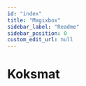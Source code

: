 ```yaml
---
id: "index"
title: "Magixbox"
sidebar_label: "Readme"
sidebar_position: 0
custom_edit_url: null
---
```


# Koksmat


